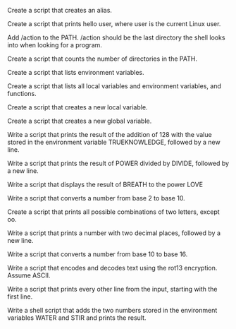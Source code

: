 Create a script that creates an alias.

Create a script that prints hello user, where user is the current Linux user.

Add /action to the PATH. /action should be the last directory the shell looks into when looking for a program.

Create a script that counts the number of directories in the PATH.

Create a script that lists environment variables.

Create a script that lists all local variables and environment variables, and functions.

Create a script that creates a new local variable.

Create a script that creates a new global variable.

Write a script that prints the result of the addition of 128 with the value stored in the environment variable TRUEKNOWLEDGE, followed by a new line.

Write a script that prints the result of POWER divided by DIVIDE, followed by a new line.

Write a script that displays the result of BREATH to the power LOVE

Write a script that converts a number from base 2 to base 10.

Create a script that prints all possible combinations of two letters, except oo.

Write a script that prints a number with two decimal places, followed by a new line.

Write a script that converts a number from base 10 to base 16.

Write a script that encodes and decodes text using the rot13 encryption. Assume ASCII.

Write a script that prints every other line from the input, starting with the first line.

Write a shell script that adds the two numbers stored in the environment variables WATER and STIR and prints the result.


